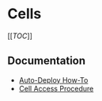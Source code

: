 # Cells

[[_TOC_]]

## Documentation

* [Auto-Deploy How-To](./auto-deploy.md)
* [Cell Access Procedure](./breakglass.md)
